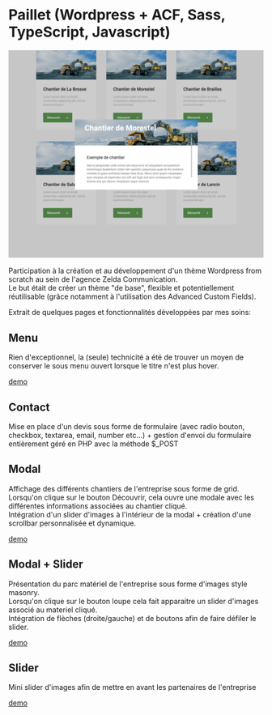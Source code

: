 # Paillet (Wordpress + ACF, Sass, TypeScript, Javascript)

![Screenshot](screenshot.png)

Participation à la création et au développement d'un thème Wordpress from scratch au sein de l'agence Zelda Communication.  
Le but était de créer un thème "de base", flexible et potentiellement réutilisable (grâce notamment à l'utilisation des Advanced Custom Fields).

Extrait de quelques pages et fonctionnalités développées par mes soins:

## Menu

Rien d'exceptionnel, la (seule) technicité a été de trouver un moyen de conserver le sous menu ouvert lorsque le titre n'est plus hover.

[demo](https://drive.google.com/file/d/1l-UCgMKwm_zuN-plTjGwKr8sf_3aaY8v)

## Contact

Mise en place d'un devis sous forme de formulaire (avec radio bouton, checkbox, textarea, email, number etc...) + gestion d'envoi du formulaire entièrement géré en PHP avec la méthode $\_POST

## Modal

Affichage des différents chantiers de l'entreprise sous forme de grid.  
Lorsqu'on clique sur le bouton Découvrir, cela ouvre une modale avec les différentes informations associées au chantier cliqué.  
Intégration d'un slider d'images à l'intérieur de la modal + création d'une scrollbar personnalisée et dynamique.

[demo](https://drive.google.com/file/d/1V5Z5cy6Tiuerrsw6LfzCUaQNMcHDDdEE)

## Modal + Slider

Présentation du parc matériel de l'entreprise sous forme d'images style masonry.  
Lorsqu'on clique sur le bouton loupe cela fait apparaitre un slider d'images associé au materiel cliqué.  
Intégration de flèches (droite/gauche) et de boutons afin de faire défiler le slider.

[demo](https://drive.google.com/file/d/1lA1zsR5ie58lftalMt_NGxeYU-39iAd3)

## Slider

Mini slider d'images afin de mettre en avant les partenaires de l'entreprise

[demo](https://drive.google.com/file/d/15-C6DHluiOAtnM5FXbUJfEkVsBJZ666T)